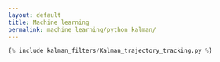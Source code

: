 ```yaml
---
layout: default
title: Machine learning
permalink: machine_learning/python_kalman/
---
```


```python
{% include kalman_filters/Kalman_trajectory_tracking.py %}
```
